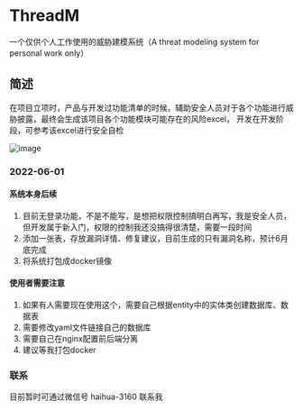 # ThreadM
一个仅供个人工作使用的威胁建模系统（A threat modeling system for personal work only）


## 简述
在项目立项时，产品与开发过功能清单的时候，辅助安全人员对于各个功能进行威胁披露，最终会生成该项目各个功能模块可能存在的风险excel，
开发在开发阶段，可参考该excel进行安全自检

![image](https://user-images.githubusercontent.com/45199474/171342923-1f9bad33-0bf8-408a-89b9-dabccb82a6cc.png)


### 2022-06-01
#### 系统本身后续
1. 目前无登录功能，不是不能写，是想把权限控制搞明白再写，我是安全人员，但开发属于新入门，权限的控制我还没搞得很清楚，需要一段时间
2. 添加一张表，存放漏洞详情、修复建议，目前生成的只有漏洞名称，预计6月底完成
3. 将系统打包成docker镜像

#### 使用者需要注意
1. 如果有人需要现在使用这个，需要自己根据entity中的实体类创建数据库、数据表
2. 需要修改yaml文件链接自己的数据库
3. 需要自己在nginx配置前后端分离
4. 建议等我打包docker



### 联系
目前暂时可通过微信号 haihua-3160 联系我
